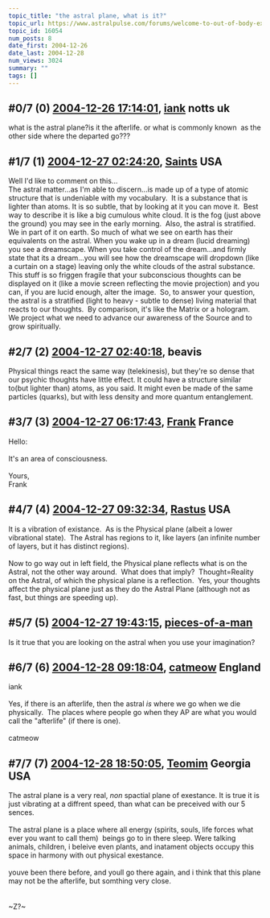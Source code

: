 ```yaml
---
topic_title: "the astral plane, what is it?"
topic_url: https://www.astralpulse.com/forums/welcome-to-out-of-body-experiences!/the-astral-plane-what-is-it
topic_id: 16054
num_posts: 8
date_first: 2004-12-26
date_last: 2004-12-28
num_views: 3024
summary: ""
tags: []
---
```


## \#0/7 (0) [2004-12-26 17:14:01](https://www.astralpulse.com/forums/index.php?msg=139763), [iank](https://www.astralpulse.com/forums/profile/?u=7738) notts uk ##
<section>
what is the astral plane?is it the afterlife. or what is commonly known  as the other side where the departed go???
</section>

## \#1/7 (1) [2004-12-27 02:24:20](https://www.astralpulse.com/forums/index.php?msg=139809), [Saints](https://www.astralpulse.com/forums/profile/?u=3192) USA ##
<section>
Well I'd like to comment on this...
<br>
The astral matter...as I'm able to discern...is made up of a type of atomic structure that is undeniable with my vocabulary.  It is a substance that is lighter than atoms. It is so subtle, that by looking at it you can move it.  Best way to describe it is like a big cumulous white cloud. It is the fog (just above the ground) you may see in the early morning.  Also, the astral is stratified. We in part of it on earth. So much of what we see on earth has their equivalents on the astral. When you wake up in a dream (lucid dreaming) you see a dreamscape. When you take control of the dream...and firmly state that its a dream...you will see how the dreamscape will dropdown (like a curtain on a stage) leaving only the white clouds of the astral substance. This stuff is so friggen fragile that your subconscious thoughts can be displayed on it (like a movie screen reflecting the movie projection) and you can, if you are lucid enough, alter the image.  So, to answer your question, the astral is a stratified (light to heavy - subtle to dense) living material that reacts to our thoughts.  By comparison, it's like the Matrix or a hologram. We project what we need to advance our awareness of the Source and to grow spiritually.
</section>

## \#2/7 (2) [2004-12-27 02:40:18](https://www.astralpulse.com/forums/index.php?msg=139812), beavis  ##
<section>
Physical things react the same way (telekinesis), but they're so dense that our psychic thoughts have little effect. It could have a structure similar to(but lighter than) atoms, as you said. It might even be made of the same particles (quarks), but with less density and more quantum entanglement.
</section>

## \#3/7 (3) [2004-12-27 06:17:43](https://www.astralpulse.com/forums/index.php?msg=139843), [Frank](https://www.astralpulse.com/forums/profile/?u=359) France ##
<section>
Hello:
<br>
<br>
It's an area of consciousness.
<br>
<br>
Yours,
<br>
Frank
</section>

## \#4/7 (4) [2004-12-27 09:32:34](https://www.astralpulse.com/forums/index.php?msg=139863), [Rastus](https://www.astralpulse.com/forums/profile/?u=6268) USA ##
<section>
It is a vibration of existance.  As is the Physical plane (albeit a lower vibrational state).  The Astral has regions to it, like layers (an infinite number of layers, but it has distinct regions).
<br>
<br>
Now to go way out in left field, the Physical plane reflects what is on the Astral, not the other way around.  What does that imply?  Thought=Reality on the Astral, of which the physical plane is a reflection.  Yes, your thoughts affect the physical plane just as they do the Astral Plane (although not as fast, but things are speeding up).
</section>

## \#5/7 (5) [2004-12-27 19:43:15](https://www.astralpulse.com/forums/index.php?msg=139931), [pieces-of-a-man](https://www.astralpulse.com/forums/profile/?u=7781)  ##
<section>
Is it true that you are looking on the astral when you use your imagination?
</section>

## \#6/7 (6) [2004-12-28 09:18:04](https://www.astralpulse.com/forums/index.php?msg=140027), [catmeow](https://www.astralpulse.com/forums/profile/?u=5565) England ##
<section>
iank
<br>
<br>
Yes, if there is an afterlife, then the astral
<i>
 is
</i>
where we go when we die physically.  The places where people go when they AP are what you would call the "afterlife" (if there is one).
<br>
<br>
catmeow
</section>

## \#7/7 (7) [2004-12-28 18:50:05](https://www.astralpulse.com/forums/index.php?msg=140110), [Teomim](https://www.astralpulse.com/forums/profile/?u=7598) Georgia USA ##
<section>
The astral plane is a very real,
<i>
 non
</i>
spactial plane of exestance. It is true it is just vibrating at a diffrent speed, than what can be preceived with our 5 sences.
<br>
<br>
The astral plane is a place where all energy (spirits, souls, life forces what ever you want to call them)  beings go to in there sleep. Were talking animals, children, i beleive even plants, and inatament objects occupy this space in harmony with out physical exestance.
<br>
<br>
youve been there before, and youll go there again, and i think that this plane may not be the afterlife, but somthing very close.
<br>
<br>
<br>
~Z?~
</section>